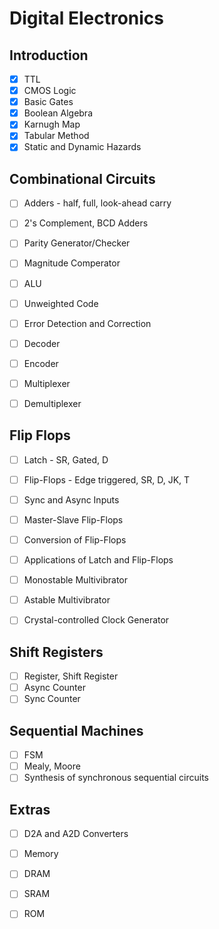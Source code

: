 # Digital Electronics

## Introduction

- [x] TTL
- [x] CMOS Logic
- [x] Basic Gates
- [x] Boolean Algebra
- [x] Karnugh Map
- [x] Tabular Method
- [x] Static and Dynamic Hazards

## Combinational Circuits

- [ ] Adders - half, full, look-ahead carry
- [ ] 2's Complement, BCD Adders
- [ ] Parity Generator/Checker
- [ ] Magnitude Comperator

- [ ] ALU
- [ ] Unweighted Code
- [ ] Error Detection and Correction

- [ ] Decoder
- [ ] Encoder
- [ ] Multiplexer
- [ ] Demultiplexer

## Flip Flops

- [ ] Latch - SR, Gated, D
- [ ] Flip-Flops - Edge triggered, SR, D, JK, T
- [ ] Sync and Async Inputs
- [ ] Master-Slave Flip-Flops
- [ ] Conversion of Flip-Flops
- [ ] Applications of Latch and Flip-Flops
- [ ] Monostable Multivibrator
- [ ] Astable Multivibrator
- [ ] Crystal-controlled Clock Generator


## Shift Registers

- [ ] Register, Shift Register
- [ ] Async Counter
- [ ] Sync Counter

## Sequential Machines

- [ ] FSM
- [ ] Mealy, Moore
- [ ] Synthesis of synchronous sequential circuits

## Extras

- [ ] D2A and A2D Converters
- [ ] Memory
- [ ] DRAM
- [ ] SRAM
- [ ] ROM

